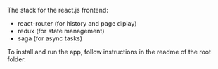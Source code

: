 The stack for the react.js frontend:
- react-router (for history and page diplay)
- redux (for state management)
- saga (for async tasks)

To install and run the app, follow instructions in the readme of the root folder.
